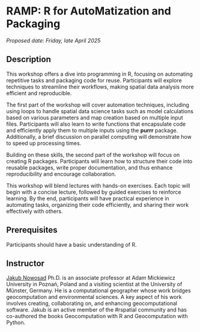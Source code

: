 # RAMP: R for AutoMatization and Packaging

*Proposed date: Friday, late April 2025*

## Description

This workshop offers a dive into programming in R, focusing on automating repetitive tasks and packaging code for reuse. 
Participants will explore techniques to streamline their workflows, making spatial data analysis more efficient and reproducible.

The first part of the workshop will cover automation techniques, including using loops to handle spatial data science tasks such as model calculations based on various parameters and map creation based on multiple input files. 
Participants will also learn to write functions that encapsulate code and efficiently apply them to multiple inputs using the **purrr** package. 
Additionally, a brief discussion on parallel computing will demonstrate how to speed up processing times.

Building on these skills, the second part of the workshop will focus on creating R packages. 
Participants will learn how to structure their code into reusable packages, write proper documentation, and thus enhance reproducibility and encourage collaboration.

This workshop will blend lectures with hands-on exercises. 
Each topic will begin with a concise lecture, followed by guided exercises to reinforce learning. 
By the end, participants will have practical experience in automating tasks, organizing their code efficiently, and sharing their work effectively with others.

## Prerequisites

Participants should have a basic understanding of R.

## Instructor

[Jakub Nowosad](https://jakubnowosad.com/) Ph.D. is an associate professor at Adam Mickiewicz University in Poznań, Poland and a visiting scientist at the University of Münster, Germany.
He is a computational geographer whose work bridges geocomputation and environmental sciences. 
A key aspect of his work involves creating, collaborating on, and enhancing geocomputational software. 
Jakub is an active member of the #rspatial community and has co-authored the books Geocomputation with R and Geocomputation with Python.
